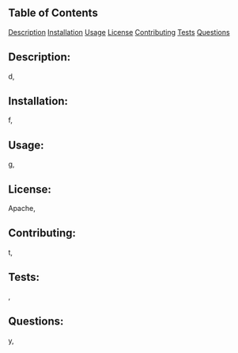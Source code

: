 ## Table of Contents
[Description](#description:)
[Installation](#installation)
[Usage](#usage)
[License](#license)
[Contributing](#contributing)
[Tests](#tests)
[Questions](#questions)

## Description: 
d,
## Installation: 
f,
## Usage: 
g,
## License: 
Apache,
## Contributing: 
t,
## Tests: 
,
## Questions: 
y,
